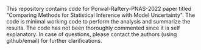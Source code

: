 This repository contains code for Porwal-Raftery-PNAS-2022 paper titled "Comparing Methods for Statistical Inference with Model
Uncertainty". The code is minimal working code to perform the analysis and summarize the results. The code has not been thoroughly commented since it is self explanatory. In case of questions, please contact the authors (using github/email) for further clarifications.
